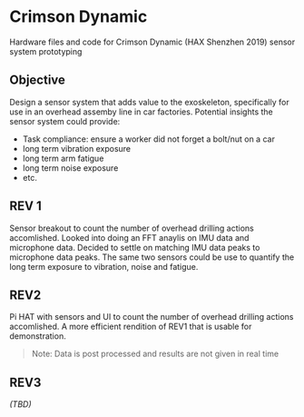 # Crimson Dynamic

Hardware files and code for Crimson Dynamic (HAX Shenzhen 2019) sensor system prototyping 

## Objective
Design a sensor system that adds value to the exoskeleton, specifically for use in an overhead assemby line in car factories. Potential insights the sensor system could provide:
* Task compliance: ensure a worker did not forget a bolt/nut on a car
* long term vibration exposure
* long term arm fatigue 
* long term noise exposure 
 * etc. 

## REV 1
Sensor breakout to count the number of overhead drilling actions accomlished. Looked into doing an FFT anaylis on IMU data and microphone data. Decided to settle on matching IMU data peaks to microphone data peaks. The same two sensors could be use to quantify the long term exposure to vibration, noise and fatigue. 

## REV2
Pi HAT with sensors and UI to count the number of overhead drilling actions accomlished. A more efficient rendition of REV1 that is usable for demonstration. 
> Note: Data is post processed and results are not given in real time

## REV3
*(TBD)*
